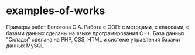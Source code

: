 # examples-of-works
Примеры работ Болотова С.А.
 Работа с ООП: с методами, с классами, с базами данных сделаны на языке програмирования С++. База данных "Склады" сделана на PHP, CSS, HTML и системе управления базами данных MySQL
